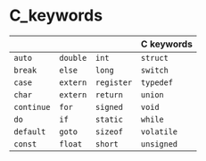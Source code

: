 # C_keywords

|            |            |             |C keywords
| -          |-           |-            |- 
| `auto`     |`double`    |`int`        |`struct`
| `break`    |`else`      |`long`       |`switch`
| `case`     |`extern`    |`register`   |`typedef`
| `char`     |`extern`    |`return`     |`union`
| `continue` |`for`       |`signed`     |`void`
| `do`       |`if`        |`static`     |`while`
| `default`  |`goto`      |`sizeof`     |`volatile`
| `const`    |`float`     |`short`      |`unsigned`